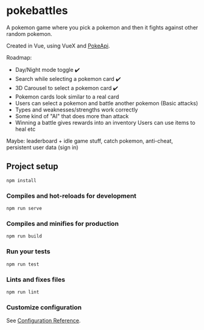 # pokebattles

A pokemon game where you pick a pokemon and then it fights against other random pokemon.

Created in Vue, using VueX and [PokeApi](https://pokeapi.co/).

Roadmap:

- Day/Night mode toggle ✔️
- Search while selecting a pokemon card ✔️
- 3D Carousel to select a pokemon card ✔️
- Pokemon cards look similar to a real card
- Users can select a pokemon and battle another pokemon (Basic attacks)
- Types and weaknesses/strengths work correctly
- Some kind of "AI" that does more than attack
- Winning a battle gives rewards into an inventory
  Users can use items to heal etc

Maybe: leaderboard + idle game stuff, catch pokemon, anti-cheat, persistent user data (sign in)

## Project setup

```
npm install
```

### Compiles and hot-reloads for development

```
npm run serve
```

### Compiles and minifies for production

```
npm run build
```

### Run your tests

```
npm run test
```

### Lints and fixes files

```
npm run lint
```

### Customize configuration

See [Configuration Reference](https://cli.vuejs.org/config/).
